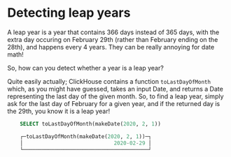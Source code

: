 # Detecting leap years

A leap year is a year that contains 366 days instead of 365 days, with the extra day occuring on February 29th (rather than February ending on the 28th), and happens every 4 years. They can be really annoying for date math! 

So, how can you detect whether a year is a leap year? 

Quite easily actually; ClickHouse contains a function `toLastDayOfMonth` which, as you might have guessed, takes an input Date, and returns a Date representing the last day of the given month. So, to find a leap year, simply ask for the last day of February for a given year, and if the returned day is the 29th, you know it is a leap year!

```sql
    SELECT toLastDayOfMonth(makeDate(2020, 2, 1))

    ┌─toLastDayOfMonth(makeDate(2020, 2, 1))─┐
    │                             2020-02-29 │
    └────────────────────────────────────────┘
```